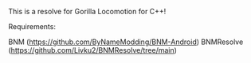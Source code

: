 This is a resolve for Gorilla Locomotion for C++!

Requirements:

BNM (https://github.com/ByNameModding/BNM-Android)
BNMResolve (https://github.com/Livku2/BNMResolve/tree/main)
